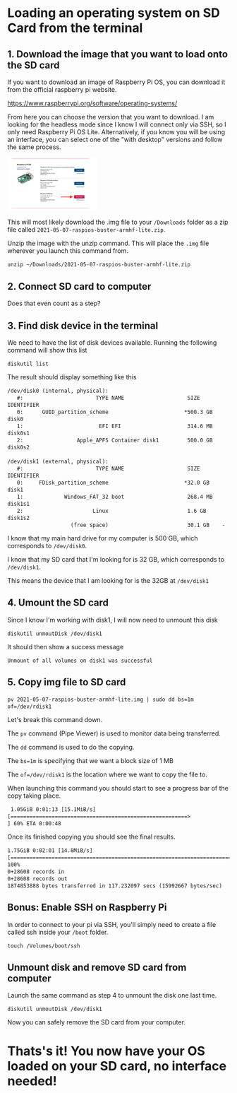 # Loading an operating system on SD Card from the terminal

## 1. Download the image that you want to load onto the SD card
If you want to download an image of Raspberry Pi OS, you can download it from the official raspberry pi website.

https://www.raspberrypi.org/software/operating-systems/

From here you can choose the version that you want to download. I am looking for the headless mode since I know I will connect only via SSH, so I only need Raspberry Pi OS Lite. Alternatively, if you know you will be using an interface, you can select one of the "with desktop" versions and follow the same process.

<div text-align="center">
  <img src="../images/Download_OS.png" alt="Download image file" width="40%"/>
</div>


This will most likely download the .img file to your `/Downloads` folder as a zip file called `2021-05-07-raspios-buster-armhf-lite.zip`.

Unzip the image with the unzip command. This will place the `.img` file wherever you launch this command from.

```
unzip ~/Downloads/2021-05-07-raspios-buster-armhf-lite.zip
```


## 2. Connect SD card to computer
Does that even count as a step?

## 3. Find disk device in the terminal
We need to have the list of disk devices available. Running the following command will show this list
```
diskutil list
```

The result should display something like this
```
/dev/disk0 (internal, physical):
   #:                       TYPE NAME                    SIZE       IDENTIFIER
   0:      GUID_partition_scheme                        *500.3 GB   disk0
   1:                        EFI EFI                     314.6 MB   disk0s1
   2:                 Apple_APFS Container disk1         500.0 GB   disk0s2

/dev/disk1 (external, physical):
   #:                       TYPE NAME                    SIZE       IDENTIFIER
   0:     FDisk_partition_scheme                        *32.0 GB    disk1
   1:             Windows_FAT_32 boot                    268.4 MB   disk1s1
   2:                      Linux                         1.6 GB     disk1s2
                    (free space)                         30.1 GB    -
```

I know that my main hard drive for my computer is 500 GB, which corresponds to `/dev/disk0`.

I know that my SD card that I'm looking for is 32 GB, which corresponds to `/dev/disk1`.

This means the device that I am looking for is the 32GB at `/dev/disk1`

## 4. Umount the SD card

Since I know I'm working with disk1, I will now need to unmount this disk
```
diskutil unmoutDisk /dev/disk1
```

It should then show a success message

```
Unmount of all volumes on disk1 was successful
```


## 5. Copy img file to SD card

```
pv 2021-05-07-raspios-buster-armhf-lite.img | sudo dd bs=1m of=/dev/rdisk1
```

Let's break this command down.

The `pv` command (Pipe Viewer) is used to monitor data being transferred.

The `dd` command is used to do the copying.

The `bs=1m` is specifying that we want a block size of 1 MB

The `of=/dev/rdisk1` is the location where we want to copy the file to.

When launching this command you should start to see a progress bar of the copy taking place.


```
 1.05GiB 0:01:13 [15.1MiB/s] [========================================================>                                      ] 60% ETA 0:00:48
```

Once its finished copying you should see the final results.

```
1.75GiB 0:02:01 [14.8MiB/s] [=============================================================================================>] 100%
0+28608 records in
0+28608 records out
1874853888 bytes transferred in 117.232097 secs (15992667 bytes/sec)
```

## Bonus: Enable SSH on Raspberry Pi
In order to connect to your pi via SSH, you'll simply need to create a file called ssh inside your `/boot` folder.

```
touch /Volumes/boot/ssh
```

## Unmount disk and remove SD card from computer
Launch the same command as step 4 to unmount the disk one last time. 
```
diskutil unmoutDisk /dev/disk1
```
Now you can safely remove the SD card from your computer.

# Thats's it! You now have your OS loaded on your SD card, no interface needed!